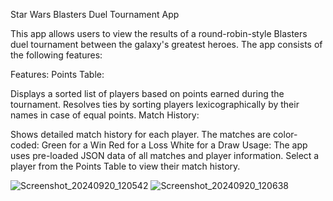 Star Wars Blasters Duel Tournament App

This app allows users to view the results of a round-robin-style Blasters duel tournament between the galaxy's greatest heroes. The app consists of the following features:

Features:
Points Table:

Displays a sorted list of players based on points earned during the tournament.
Resolves ties by sorting players lexicographically by their names in case of equal points.
Match History:

Shows detailed match history for each player.
The matches are color-coded:
Green for a Win
Red for a Loss
White for a Draw
Usage:
The app uses pre-loaded JSON data of all matches and player information.
Select a player from the Points Table to view their match history.

 ![Screenshot_20240920_120542](https://github.com/user-attachments/assets/09bf8649-80c3-4106-8789-4afd553d7292)
 ![Screenshot_20240920_120638](https://github.com/user-attachments/assets/fb9b640f-890a-4d98-8d8b-4f7795190002)


